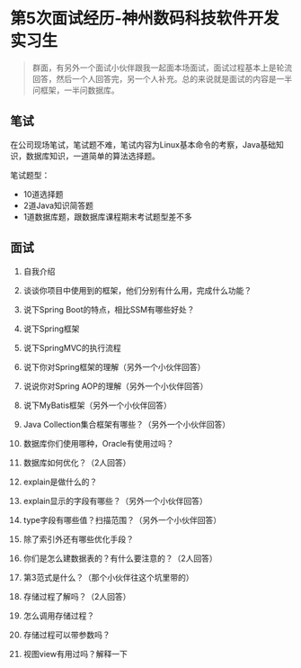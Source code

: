 # 第5次面试经历-神州数码科技软件开发实习生

> 群面，有另外一个面试小伙伴跟我一起面本场面试，面试过程基本上是轮流回答，然后一个人回答完，另一个人补充。总的来说就是面试的内容是一半问框架，一半问数据库。



## 笔试

在公司现场笔试，笔试题不难，笔试内容为Linux基本命令的考察，Java基础知识，数据库知识，一道简单的算法选择题。

笔试题型：

- 10道选择题
- 2道Java知识简答题
- 1道数据库题，跟数据库课程期末考试题型差不多



## 面试

1. 自我介绍

2. 谈谈你项目中使用到的框架，他们分别有什么用，完成什么功能？

3. 说下Spring Boot的特点，相比SSM有哪些好处？

4. 说下Spring框架

5. 说下SpringMVC的执行流程

6. 说下你对Spring框架的理解（另外一个小伙伴回答）

7. 说说你对Spring AOP的理解（另外一个小伙伴回答）

8. 说下MyBatis框架（另外一个小伙伴回答）

9. Java Collection集合框架有哪些？（另外一个小伙伴回答）

10. 数据库你们使用哪种，Oracle有使用过吗？

11. 数据库如何优化？（2人回答）

12. explain是做什么的？

13. explain显示的字段有哪些？（另外一个小伙伴回答）

14. type字段有哪些值？扫描范围？（另外一个小伙伴回答）

15. 除了索引外还有哪些优化手段？

16. 你们是怎么建数据表的？有什么要注意的？（2人回答）

17. 第3范式是什么？（那个小伙伴往这个坑里带的）

18. 存储过程了解吗？（2人回答）

19. 怎么调用存储过程？

20. 存储过程可以带参数吗？

21. 视图view有用过吗？解释一下

    